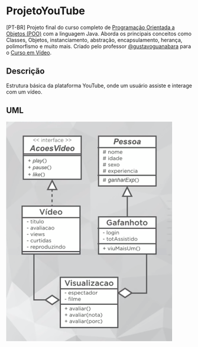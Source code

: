 # ProjetoYouTube
[PT-BR] Projeto final do curso completo de [Programação Orientada a Objetos (POO)](https://www.cursoemvideo.com/course/java-poo/) com a linguagem Java. Aborda os principais conceitos como Classes, Objetos, instanciamento, abstração, encapsulamento, herança, polimorfismo e muito mais. Criado pelo professor [@gustavoguanabara](https://github.com/gustavoguanabara) para o [Curso em Vídeo](https://www.cursoemvideo.com).
 
## Descrição
Estrutura básica da plataforma YouTube, onde um usuário assiste e interage com um vídeo.

## UML
![UML: Proejto Youtube](https://github.com/WeltonThomasFerreira/ProjetoYouTube/blob/main/img/projeto-youtube-uml.png)
